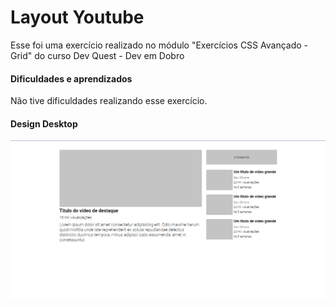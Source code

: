 # Layout Youtube

Esse foi uma exercício realizado no módulo "Exercícios CSS Avançado - Grid" do curso Dev Quest - Dev em Dobro 

#### Dificuldades e aprendizados

Não tive dificuldades realizando esse exercício.


#### Design Desktop
![Design do site](design/design_desktop.png)